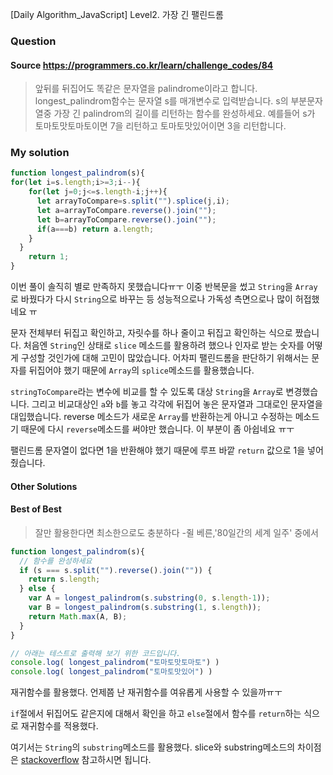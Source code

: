 [Daily Algorithm_JavaScript] Level2. 가장 긴 팰린드롬

### Question

#### Source https://programmers.co.kr/learn/challenge_codes/84

> 앞뒤를 뒤집어도 똑같은 문자열을 palindrome이라고 합니다.
> longest_palindrom함수는 문자열 s를 매개변수로 입력받습니다.
> s의 부분문자열중 가장 긴 palindrom의 길이를 리턴하는 함수를 완성하세요.
> 예를들어 s가 토마토맛토마토이면 7을 리턴하고 토마토맛있어이면 3을 리턴합니다.

### My solution

```javascript
function longest_palindrom(s){
for(let i=s.length;i>=3;i--){
    for(let j=0;j<=s.length-i;j++){
      let arrayToCompare=s.split("").splice(j,i);
      let a=arrayToCompare.reverse().join("");
      let b=arrayToCompare.reverse().join("");
      if(a===b) return a.length;
    }
  }
    return 1;
}
```

이번 풀이 솔직히 별로 만족하지 못했습니다ㅠㅜ 이중 반복문을 썼고 ```String```을 ```Array```로 바꿨다가 다시 ```String```으로 바꾸는 등 성능적으로나 가독성 측면으로나 많이 허접했네요 ㅠ

문자 전체부터 뒤집고 확인하고, 자릿수를 하나 줄이고 뒤집고 확인하는 식으로 짰습니다. 처음엔 ```String```인 상태로 ```slice``` 메소드를 활용하려 했으나 인자로 받는 숫자를 어떻게 구성할 것인가에 대해 고민이 많았습니다. 어차피 팰린드롬을 판단하기 위해서는 문자를 뒤집어야 했기 때문에 ```Array```의 ```splice```메소드를 활용했습니다. 

```stringToCompare```라는 변수에 비교를 할 수 있도록 대상 ```String```을 ```Array```로 변경했습니다. 그리고 비교대상인 ```a```와 ```b```를 놓고 각각에 뒤집어 놓은 문자열과 그대로인 문자열을 대입했습니다. reverse 메소드가 새로운 ```Array```를 반환하는게 아니고 수정하는 메소드기 때문에 다시 ```reverse```메소드를 써야만 했습니다. 이 부분이 좀 아쉽네요 ㅠㅜ

팰린드롬 문자열이 없다면 1을 반환해야 했기 때문에 루프 바깥 ```return``` 값으로 1을 넣어줬습니다.

#### Other Solutions

#### Best of Best

> 잘만 활용한다면 최소한으로도 충분하다 -쥘 베른,'80일간의 세계 일주' 중에서

```javascript
function longest_palindrom(s){
  // 함수를 완성하세요
  if (s === s.split("").reverse().join("")) {
    return s.length;
  } else {
    var A = longest_palindrom(s.substring(0, s.length-1));
    var B = longest_palindrom(s.substring(1, s.length));
    return Math.max(A, B);
  }
}

// 아래는 테스트로 출력해 보기 위한 코드입니다.
console.log( longest_palindrom("토마토맛토마토") )
console.log( longest_palindrom("토마토맛있어") )
```

재귀함수를 활용했다. 언제쯤 난 재귀함수를 여유롭게 사용할 수 있을까ㅠㅜ

```if```절에서 뒤집어도 같은지에 대해서 확인을 하고 ```else```절에서 함수를 ```return```하는 식으로 재귀함수를 적용했다. 

여기서는 ```String```의 ```substring```메소드를 활용했다. slice와 substring메소드의 차이점은 [stackoverflow](https://stackoverflow.com/questions/2243824/what-is-the-difference-between-string-slice-and-string-substring?utm_medium=organic&utm_source=google_rich_qa&utm_campaign=google_rich_qa) 참고하시면 됩니다.



